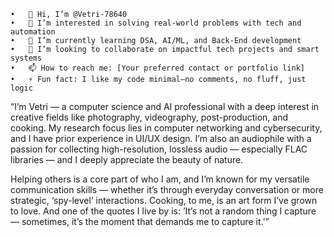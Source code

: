 	•	👋 Hi, I’m @Vetri-78640
	•	👀 I’m interested in solving real-world problems with tech and automation
	•	🌱 I’m currently learning DSA, AI/ML, and Back-End development
	•	💞️ I’m looking to collaborate on impactful tech projects and smart systems
	•	📫 How to reach me: [Your preferred contact or portfolio link]
	•	⚡ Fun fact: I like my code minimal—no comments, no fluff, just logic
“I’m Vetri — a computer science and AI professional with a deep interest in creative fields like photography, videography, post-production, and cooking. My research focus lies in computer networking and cybersecurity, and I have prior experience in UI/UX design. I’m also an audiophile with a passion for collecting high-resolution, lossless audio — especially FLAC libraries — and I deeply appreciate the beauty of nature.

Helping others is a core part of who I am, and I’m known for my versatile communication skills — whether it’s through everyday conversation or more strategic, ‘spy-level’ interactions. Cooking, to me, is an art form I’ve grown to love. And one of the quotes I live by is: ’It’s not a random thing I capture — sometimes, it’s the moment that demands me to capture it.’”
